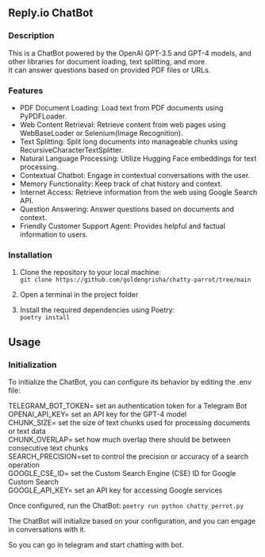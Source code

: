 ## Reply.io ChatBot

### Description

This is a ChatBot powered by the OpenAI GPT-3.5 and GPT-4 models, and other libraries for document loading, text splitting, and more.   
It can answer questions based on provided PDF files or URLs.

### Features

- PDF Document Loading: Load text from PDF documents using PyPDFLoader.
- Web Content Retrieval: Retrieve content from web pages using WebBaseLoader or Selenium(Image Recognition).
- Text Splitting: Split long documents into manageable chunks using RecursiveCharacterTextSplitter.
- Natural Language Processing: Utilize Hugging Face embeddings for text processing.
- Contextual Chatbot: Engage in contextual conversations with the user.
- Memory Functionality: Keep track of chat history and context.
- Internet Access: Retrieve information from the web using Google Search API.
- Question Answering: Answer questions based on documents and context.
- Friendly Customer Support Agent: Provides helpful and factual information to users.

### Installation

1. Clone the repository to your local machine:  
`git clone https://github.com/goldengrisha/chatty-parrot/tree/main`

2. Open a terminal in the project folder
3. Install the required dependencies using Poetry:  
`poetry install`

## Usage
### Initialization
To initialize the ChatBot, you can configure its behavior by editing the .env file:


TELEGRAM_BOT_TOKEN= set an authentication token for a Telegram Bot  
OPENAI_API_KEY= set an API key for the GPT-4 model  
CHUNK_SIZE= set the size of text chunks used for processing documents or text data   
CHUNK_OVERLAP= set how much overlap there should be between consecutive text chunks  
SEARCH_PRECISION=set to control the precision or accuracy of a search operation  
GOOGLE_CSE_ID= set the Custom Search Engine (CSE) ID for Google Custom Search  
GOOGLE_API_KEY= set an API key for accessing Google services  
 
Once configured, run the ChatBot:
`poetry run python chatty_perrot.py`

The ChatBot will initialize based on your configuration, and you can engage in conversations with it.

So you can go in telegram and start chatting with bot.
